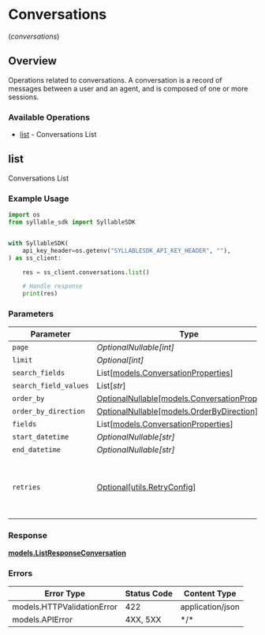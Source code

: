 # Conversations
(*conversations*)

## Overview

Operations related to conversations.           A conversation is a record of messages between a user and an agent, and is composed of           one or more sessions.

### Available Operations

* [list](#list) - Conversations List

## list

Conversations List

### Example Usage

```python
import os
from syllable_sdk import SyllableSDK


with SyllableSDK(
    api_key_header=os.getenv("SYLLABLESDK_API_KEY_HEADER", ""),
) as ss_client:

    res = ss_client.conversations.list()

    # Handle response
    print(res)

```

### Parameters

| Parameter                                                                                 | Type                                                                                      | Required                                                                                  | Description                                                                               |
| ----------------------------------------------------------------------------------------- | ----------------------------------------------------------------------------------------- | ----------------------------------------------------------------------------------------- | ----------------------------------------------------------------------------------------- |
| `page`                                                                                    | *OptionalNullable[int]*                                                                   | :heavy_minus_sign:                                                                        | N/A                                                                                       |
| `limit`                                                                                   | *Optional[int]*                                                                           | :heavy_minus_sign:                                                                        | N/A                                                                                       |
| `search_fields`                                                                           | List[[models.ConversationProperties](../../models/conversationproperties.md)]             | :heavy_minus_sign:                                                                        | N/A                                                                                       |
| `search_field_values`                                                                     | List[*str*]                                                                               | :heavy_minus_sign:                                                                        | N/A                                                                                       |
| `order_by`                                                                                | [OptionalNullable[models.ConversationProperties]](../../models/conversationproperties.md) | :heavy_minus_sign:                                                                        | N/A                                                                                       |
| `order_by_direction`                                                                      | [OptionalNullable[models.OrderByDirection]](../../models/orderbydirection.md)             | :heavy_minus_sign:                                                                        | N/A                                                                                       |
| `fields`                                                                                  | List[[models.ConversationProperties](../../models/conversationproperties.md)]             | :heavy_minus_sign:                                                                        | N/A                                                                                       |
| `start_datetime`                                                                          | *OptionalNullable[str]*                                                                   | :heavy_minus_sign:                                                                        | N/A                                                                                       |
| `end_datetime`                                                                            | *OptionalNullable[str]*                                                                   | :heavy_minus_sign:                                                                        | N/A                                                                                       |
| `retries`                                                                                 | [Optional[utils.RetryConfig]](../../models/utils/retryconfig.md)                          | :heavy_minus_sign:                                                                        | Configuration to override the default retry behavior of the client.                       |

### Response

**[models.ListResponseConversation](../../models/listresponseconversation.md)**

### Errors

| Error Type                 | Status Code                | Content Type               |
| -------------------------- | -------------------------- | -------------------------- |
| models.HTTPValidationError | 422                        | application/json           |
| models.APIError            | 4XX, 5XX                   | \*/\*                      |